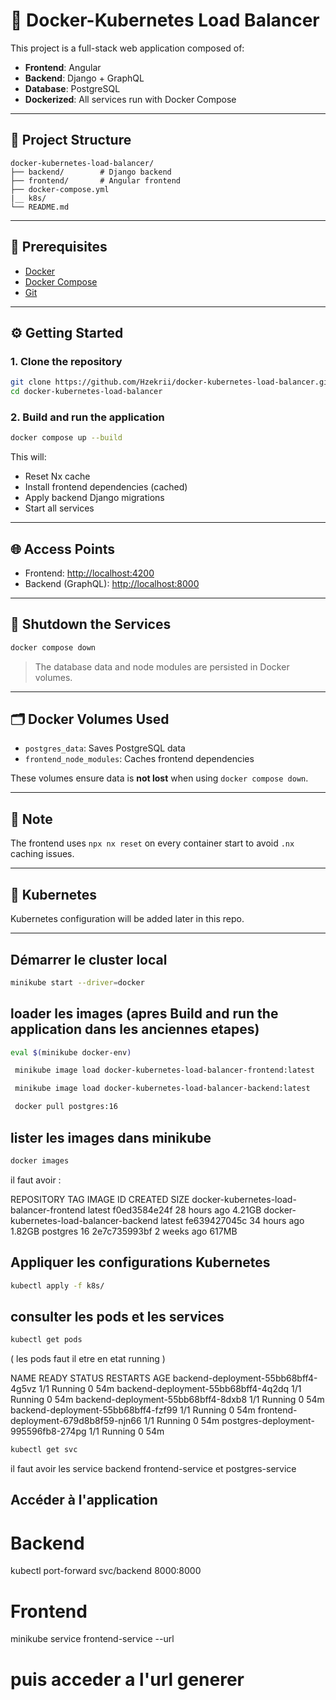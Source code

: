 # 🚀 Docker-Kubernetes Load Balancer

This project is a full-stack web application composed of:

- **Frontend**: Angular
- **Backend**: Django + GraphQL
- **Database**: PostgreSQL
- **Dockerized**: All services run with Docker Compose


---

## 📁 Project Structure

```
docker-kubernetes-load-balancer/
├── backend/        # Django backend
├── frontend/       # Angular frontend
├── docker-compose.yml
|__ k8s/
└── README.md
```

---

## 🧰 Prerequisites

- [Docker](https://www.docker.com/)
- [Docker Compose](https://docs.docker.com/compose/)
- [Git](https://git-scm.com/)

---

## ⚙️ Getting Started

### 1. Clone the repository

```bash
git clone https://github.com/Hzekrii/docker-kubernetes-load-balancer.git
cd docker-kubernetes-load-balancer
```

### 2. Build and run the application

```bash
docker compose up --build
```

This will:
- Reset Nx cache
- Install frontend dependencies (cached)
- Apply backend Django migrations
- Start all services

---

## 🌐 Access Points

- Frontend: [http://localhost:4200](http://localhost:4200)
- Backend (GraphQL): [http://localhost:8000](http://localhost:8000)

---

## 🧼 Shutdown the Services

```bash
docker compose down
```

> The database data and node modules are persisted in Docker volumes.

---

## 🗂 Docker Volumes Used

- `postgres_data`: Saves PostgreSQL data
- `frontend_node_modules`: Caches frontend dependencies

These volumes ensure data is **not lost** when using `docker compose down`.

---

## 📌 Note

The frontend uses `npx nx reset` on every container start to avoid `.nx` caching issues.

---

## 🚧 Kubernetes

Kubernetes configuration will be added later in this repo.

---


## Démarrer le cluster local
```bash
minikube start --driver=docker
```

## loader les images (apres Build and run the application dans les anciennes etapes)
```bash
eval $(minikube docker-env)
```

```bash
 minikube image load docker-kubernetes-load-balancer-frontend:latest
 ```

```bash
 minikube image load docker-kubernetes-load-balancer-backend:latest
 ```

```bash
 docker pull postgres:16
 ```
## lister les images dans minikube 
 ```bash
 docker images
 ```
 il faut avoir : 

 REPOSITORY                                       TAG       IMAGE ID       CREATED         SIZE
docker-kubernetes-load-balancer-frontend         latest    f0ed3584e24f   28 hours ago    4.21GB
docker-kubernetes-load-balancer-backend          latest    fe639427045c   34 hours ago    1.82GB
postgres                                         16        2e7c735993bf   2 weeks ago     617MB



## Appliquer les configurations Kubernetes

```bash
kubectl apply -f k8s/
```
## consulter les pods et les services 

```bash
kubectl get pods 
``` 
( les pods faut il etre en etat running )

NAME                                   READY   STATUS    RESTARTS   AGE
backend-deployment-55bb68bff4-4g5vz    1/1     Running   0          54m
backend-deployment-55bb68bff4-4q2dq    1/1     Running   0          54m
backend-deployment-55bb68bff4-8dxb8    1/1     Running   0          54m
backend-deployment-55bb68bff4-fzf99    1/1     Running   0          54m
frontend-deployment-679d8b8f59-njn66   1/1     Running   0          54m
postgres-deployment-995596fb8-274pg    1/1     Running   0          54m

```bash
kubectl get svc
```
il faut avoir les service backend  frontend-service et postgres-service


## Accéder à l'application

# Backend 
kubectl port-forward svc/backend 8000:8000


# Frontend
minikube service frontend-service --url

# puis acceder a l'url generer 


